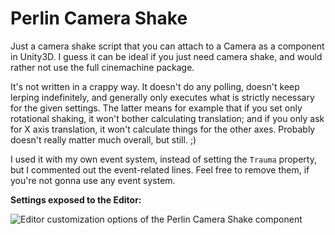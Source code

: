# Perlin Camera Shake
Just a camera shake script that you can attach to a Camera as a component in Unity3D. I guess it can be ideal if you just need camera shake, and would rather not use the full cinemachine package.

It's not written in a crappy way. It doesn't do any polling, doesn't keep lerping indefinitely, and generally only executes what is strictly necessary for the given settings. The latter means for example that if you set only rotational shaking, it won't bother calculating translation; and if you only ask for X axis translation, it won't calculate things for the other axes. Probably doesn't really matter much overall, but still. ;)

I used it with my own event system, instead of setting the `Trauma` property, but I commented out the event-related lines. Feel free to remove them, if you're not gonna use any event system.

**Settings exposed to the Editor:**

![Editor customization options of the Perlin Camera Shake component](https://github.com/baratgabor/PerlinCameraShake/blob/master/PerlinCameraShake_editor.png)
